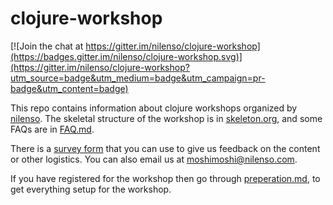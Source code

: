 # clojure-workshop

[![Join the chat at https://gitter.im/nilenso/clojure-workshop](https://badges.gitter.im/nilenso/clojure-workshop.svg)](https://gitter.im/nilenso/clojure-workshop?utm_source=badge&utm_medium=badge&utm_campaign=pr-badge&utm_content=badge)

This repo contains information about clojure workshops organized by [nilenso](nilenso.com). The skeletal structure of the workshop is in [skeleton.org](/skeleton.org), and some FAQs are in [FAQ.md](/FAQ.md).

There is a [survey form](https://docs.google.com/a/nilenso.com/forms/d/14MwjQZ9MOvceu5H1NED5Sh_yN2mqxPRSduVlMTj6BJM/viewform) that you can use to give us feedback on the content or other logistics. You can also email us at moshimoshi@nilenso.com.

If you have registered for the workshop then go through [preperation.md](https://github.com/nilenso/clojure-workshop/blob/master/preparation.md), to get everything setup for the workshop.